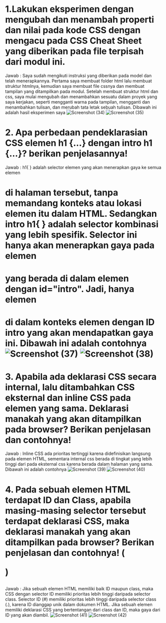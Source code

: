 # 1.Lakukan eksperimen dengan mengubah dan menambah properti dan nilai pada kode CSS dengan mengacu pada CSS Cheat Sheet yang diberikan pada file terpisah dari modul ini.
Jawab :
Saya sudah mengikuti instruksi yang diberikan pada model dan telah menerapkannya. Pertama saya membuat folder html lalu membuat struktur htmlnya, kemudian saya membuat file cssnya dan membuat tampilan yang ditampilkan pada modul. Setelah membuat struktur html dan css, saya mulai mengubah dan menambahkan sesuatu dalam proyek yang saya kerjakan, seperti mengganti warna pada tampilan, mengganti dan menambahkan tulisan, dan merubah tata letak sebuah tulisan. Dibawah ini adalah hasil eksperimen saya
![Screenshot (34)](https://github.com/user-attachments/assets/9ac5ea3d-544c-4041-94d4-050871f7847a)
![Screenshot (35)](https://github.com/user-attachments/assets/f6a523e6-7061-4445-a9f8-18cbf1150bee)

# 2. Apa perbedaan pendeklarasian CSS elemen h1 {...} dengan intro h1 {...}? berikan penjelasannya!
Jawab :
h1{ } adalah selector elemen yang akan menerapkan gaya ke semua elemen <h1> di halaman tersebut, tanpa memandang konteks atau lokasi elemen itu dalam HTML. Sedangkan intro h1{ } adalah selector kombinasi yang lebih spesifik. Selector ini hanya akan menerapkan gaya pada elemen <h1> yang berada di dalam elemen dengan id="intro". Jadi, hanya elemen <h1> di dalam konteks elemen dengan ID intro yang akan mendapatkan gaya ini. Dibawah ini adalah contohnya
![Screenshot (37)](https://github.com/user-attachments/assets/d82655ff-11b7-455f-a261-07747a48bb76)
![Screenshot (38)](https://github.com/user-attachments/assets/b0230fc5-56c2-48e3-b25b-d5f69d8b1846)

# 3. Apabila ada deklarasi CSS secara internal, lalu ditambahkan CSS eksternal dan inline CSS pada elemen yang sama. Deklarasi manakah yang akan ditampilkan pada browser? Berikan penjelasan dan contohnya!
Jawab :
Inline CSS ada prioritas tertinggi karena didefinisikan langsung pada elemen HTML, sementara internal css berada di tingkat yang lebih tinggi dari pada eksternal css karena berada dalam halaman yang sama. Dibawah ini adalah contohnya
![Screenshot (39)](https://github.com/user-attachments/assets/c1f61e61-edd2-44c4-bf22-c00e609eef09)
![Screenshot (40)](https://github.com/user-attachments/assets/825929e0-ef9e-4f28-8a02-050ac9310895)

# 4. Pada sebuah elemen HTML terdapat ID dan Class, apabila masing-masing selector tersebut terdapat deklarasi CSS, maka deklarasi manakah yang akan ditampilkan pada browser? Berikan penjelasan dan contohnya! ( <p id="paragraf-1" class="text-paragraf"> )
Jawab : 
Jika sebuah elemen HTML memiliki baik ID maupun class, maka CSS dengan selector ID memiliki prioritas lebih tinggi daripada selector class. Selector ID (#) memiliki prioritas lebih tinggi daripada selector class (.), karena ID dianggap unik dalam dokumen HTML. Jika sebuah elemen memiliki deklarasi CSS yang bertentangan dari class dan ID, maka gaya dari ID yang akan diambil.
![Screenshot (41)](https://github.com/user-attachments/assets/23589a57-c97b-4ee6-b3cb-7b0fda8255dd)
![Screenshot (42)](https://github.com/user-attachments/assets/5448170d-f56e-4091-90e8-a5df66ac9ea0)

